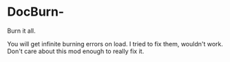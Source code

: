 # DocBurn-
Burn it all.

You will get infinite burning errors on load. I tried to fix them, wouldn't work. Don't care about this mod enough to really fix it.
